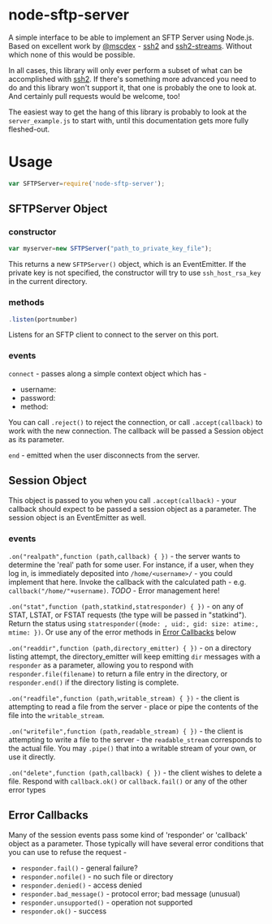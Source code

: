 
# node-sftp-server

A simple interface to be able to implement an SFTP Server using Node.js. Based 
on excellent work by [@mscdex](https://github.com/mscdex) - [ssh2](https://github.com/mscdex/ssh2) and [ssh2-streams](https://github.com/mscdex/ssh2-streams). Without
which none of this would be possible.

In all cases, this library will only ever perform a subset of what can be 
accomplished with [ssh2](https://github.com/mscdex/ssh2). If there's something more advanced you need
to do and this library won't support it, that one is probably the one to look 
at. And certainly pull requests would be welcome, too!

The easiest way to get the hang of this library is probably to look at the 
`server_example.js` to start with, until this documentation gets more fully
fleshed-out.

# Usage

```js
var SFTPServer=require('node-sftp-server');
```

## SFTPServer Object

### constructor

```js
var myserver=new SFTPServer("path_to_private_key_file");
```

This returns a new `SFTPServer()` object, which is an EventEmitter. If the private
key is not specified, the constructor will try to use `ssh_host_rsa_key` in the current directory.

### methods 
```js
.listen(portnumber)
```
Listens for an SFTP client to connect to the server on this port.

### events
`connect` - passes along a simple context object which has - 

- username: 
- password:
- method: 

You can call `.reject()` to reject the connection, or call `.accept(callback)`
to work with the new connection. The callback will be passed a Session object
as its parameter.

`end` - emitted when the user disconnects from the server.

## Session Object

This object is passed to you when you call `.accept(callback)` - your callback
should expect to be passed a session object as a parameter. The session object
is an EventEmitter as well.

### events

`.on("realpath",function (path,callback) { })` - the server wants to determine the 'real' path
for some user. For instance, if a user, when they log in, is immediately deposited
into `/home/<username>/` - you could implement that here. Invoke the callback 
with the calculated path - e.g. `callback("/home/"+username)`.  *TODO* - Error 
management here!

`.on("stat",function (path,statkind,statresponder) { })` - on any of STAT, LSTAT, or FSTAT
requests (the type will be passed in "statkind"). Return the status using
`statresponder({mode: , uid:, gid: size: atime:, mtime: })`. Or use any of the 
error methods in [Error Callbacks](#error-callbacks) below
  
`.on("readdir",function (path,directory_emitter) { })` - on a directory listing attempt, the
directory_emitter will keep emitting `dir` messages with a `responder` as a
parameter, allowing you to respond with `responder.file(filename)` to return
a file entry in the directory, or `responder.end()` if the directory listing
is complete.

`.on("readfile",function (path,writable_stream) { })` - the client is attempting to read a file
from the server - place or pipe the contents of the file into the `writable_stream`.

`.on("writefile",function (path,readable_stream) { })` - the client is attempting to write a 
file to the server - the `readable_stream` corresponds to the actual file. You
may `.pipe()` that into a writable stream of your own, or use it directly.

`.on("delete",function (path,callback) { })` - the client wishes to delete a file. Respond with
`callback.ok()` or `callback.fail()` or any of the other error types

## Error Callbacks

Many of the session events pass some kind of 'responder' or 'callback' object
as a parameter. Those typically will have several error conditions that you can
use to refuse the request - 

- `responder.fail()` - general failure?
- `responder.nofile()` - no such file or directory
- `responder.denied()` - access denied
- `responder.bad_message()` - protocol error; bad message (unusual)
- `responder.unsupported()` - operation not supported
- `responder.ok()` - success
